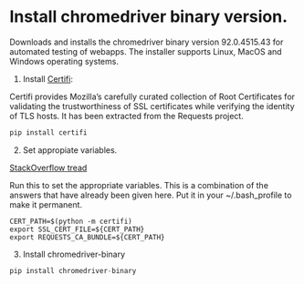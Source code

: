 # Install chromedriver binary version.
Downloads and installs the chromedriver binary version 92.0.4515.43 for automated testing of webapps. The installer supports Linux, MacOS and Windows operating systems.

1. Install [Certifi](https://pypi.org/project/certifi/):

Certifi provides Mozilla’s carefully curated collection of Root Certificates for validating the trustworthiness of SSL certificates while verifying the identity of TLS hosts. It has been extracted from the Requests project.

```python
pip install certifi
```

2. Set appropiate variables.

[StackOverflow tread](https://stackoverflow.com/questions/40684543/how-to-make-python-use-ca-certificates-from-mac-os-truststore/57795811#57795811)

Run this to set the appropriate variables. This is a combination of the answers that have already been given here. Put it in your ~/.bash_profile to make it permanent.

```shell
CERT_PATH=$(python -m certifi)
export SSL_CERT_FILE=${CERT_PATH}
export REQUESTS_CA_BUNDLE=${CERT_PATH}
```

3. Install chromedriver-binary

```python
pip install chromedriver-binary
```
